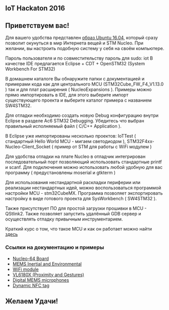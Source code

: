 IoT Hackaton 2016
------

## Приветствуем вас!

Для вашего удобства представлен [образ Ubuntu 16.04](https://goo.gl/HOUjYr), который сразу позволит окунуться в мир Интернета вещей и STM Nucleo.
При желании, вы настроить подобную систему у себя на своём компьютере.

Пароль пользователя и по совместительству пароль для sudo: iot
В качестве IDE предлагается Eclipse + CDT + OpenSTM32 (System Workbench For STM32)

В домашнем каталоге Вы обнаружите папки с документацией и примерами кода как для центрального MCU (STM32Cube_FW_F4_V1.13.0 ) так и для плат расширения ( NucleoExpansions ).
Примеры можно прямо импортировать в IDE, для этого выберите импорт существующего проекта и выберите каталог примера с названием SW4STM32.

Для отладки необходимо создать новую Debug конфигурацию внутри Eclipse в разделе Ac6 STM32 Debugging. Убедитесь что выбран правильный исполняемый файл ( С/С++ Application ).

В Eclipse уже импортированы несколько проектов: IoTTest ( стандартный Hello World MCU - мигаем светодиодом ), STM32F4xx-Nucleo-Client_Socket ( пример от STM для работы с WiFi модулем )

Для удобства отладки на плате Nucleo в отладчик интегрирован последовательный порт позволяющий использовать стандартные printf и scanf. Для подключения можно использовать любой удобную для вас программу ( предустановлены moserial и gtkterm )

Для использования нестандартной раскладки периферии или реализации нестандартных идей, можно воспользоваться программой настройки MCU - stm32CubeMX. Программа позволяет экспортировать настройку в виде готового проекта для SysWorkbench ( SW4STM32 ).

Также присутствует ПО для простой загрузки прошивки в MCU - QStlink2. Также позволяет запустить удалённый GDB сервер и осуществлять отладку привычным инструментарием.

Краткий курс о том, что такое MCU и как он работает можно найти [здесь](http://easyelectronics.ru/category/arm-uchebnyj-kurs)

### Ссылки на документацию и примеры

* [Nucleo-64 Board](http://www.st.com/content/st_com/en/products/embedded-software/mcus-embedded-software/stm32-embedded-software/stm32cube-embedded-software/stm32cubef4.html)
* [MEMS Inertial and Environmental](http://www.st.com/content/st_com/en/products/embedded-software/mcus-embedded-software/stm32-embedded-software/stm32cube-expansion-software/x-cube-mems1.html)
* [WiFi module](http://www.st.com/content/st_com/en/products/embedded-software/mcus-embedded-software/stm32-embedded-software/stm32cube-expansion-software/x-cube-wifi1.html)
* [VL6180X (Proximity and Gestures)](http://www.st.com/content/st_com/en/products/embedded-software/mcus-embedded-software/stm32-embedded-software/stm32cube-expansion-software/x-cube-6180xa1.html)
* [Digital MEMS microphones](http://www.st.com/content/st_com/en/products/embedded-software/mcus-embedded-software/stm32-embedded-software/stm32cube-expansion-software/x-cube-memsmic1.html)
* [Dynamic NFC tag](http://www.st.com/content/st_com/en/products/embedded-software/mcus-embedded-software/stm32-embedded-software/stm32cube-expansion-software/x-cube-nfc1.html)

## Желаем Удачи!
